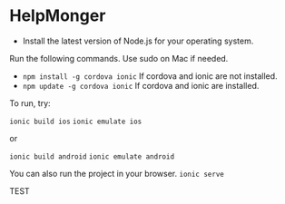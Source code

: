 # HelpMonger

* Install the latest version of Node.js for your operating system.

Run the following commands. Use sudo on Mac if needed.

* `npm install -g cordova ionic` If cordova and ionic are not installed.
* `npm update -g cordova ionic` If cordova and ionic are installed.

To run, try:

`ionic build ios`
`ionic emulate ios`

or 

`ionic build android`
`ionic emulate android`

You can also run the project in your browser.
`ionic serve`

TEST
